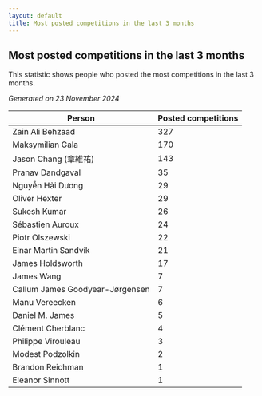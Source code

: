 ```yaml
---
layout: default
title: Most posted competitions in the last 3 months
---
```

## Most posted competitions in the last 3 months
This statistic shows people who posted the most competitions in the last 3 months.

*Generated on 23 November 2024*

| Person | Posted competitions |
| --- | --- |
| Zain Ali Behzaad | 327 |
| Maksymilian Gala | 170 |
| Jason Chang (章維祐) | 143 |
| Pranav Dandgaval | 35 |
| Nguyễn Hải Dương | 29 |
| Oliver Hexter | 29 |
| Sukesh Kumar | 26 |
| Sébastien Auroux | 24 |
| Piotr Olszewski | 22 |
| Einar Martin Sandvik | 21 |
| James Holdsworth | 17 |
| James Wang | 7 |
| Callum James Goodyear-Jørgensen | 7 |
| Manu Vereecken | 6 |
| Daniel M. James | 5 |
| Clément Cherblanc | 4 |
| Philippe Virouleau | 3 |
| Modest Podzolkin | 2 |
| Brandon Reichman | 1 |
| Eleanor Sinnott | 1 |
